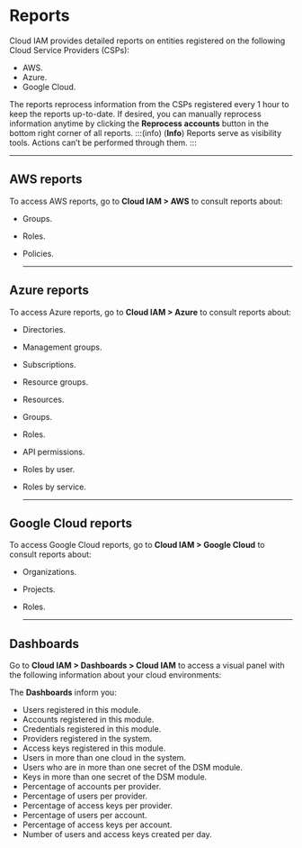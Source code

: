 # Reports

Cloud IAM provides detailed reports on entities registered on the following Cloud Service Providers (CSPs):

* AWS.  
* Azure.  
* Google Cloud.

The reports reprocess information from the CSPs registered every 1 hour to keep the reports up-to-date. If desired, you can manually reprocess information anytime by clicking the **Reprocess accounts** button in the bottom right corner of all reports.
:::(info) (**Info**)
Reports serve as visibility tools. Actions can’t be performed through them.
:::

---

## **AWS reports**

To access AWS reports, go to **Cloud IAM \> AWS** to consult reports about:

* Groups.  
* Roles.  
* Policies.  

  ---

## **Azure reports**

To access Azure reports, go to **Cloud IAM \> Azure** to consult reports about:

* Directories.  
* Management groups.  
* Subscriptions.  
* Resource groups.  
* Resources.  
* Groups.  
* Roles.  
* API permissions.  
* Roles by user.  
* Roles by service.  

  ---

## **Google Cloud reports**

To access Google Cloud reports, go to **Cloud IAM \> Google Cloud** to consult reports about:

* Organizations.  
* Projects.  
* Roles.  

  ---
## **Dashboards**

Go to **Cloud IAM \> Dashboards \> Cloud IAM** to access a visual panel with the following information about your cloud environments:

The **Dashboards** inform you:

* Users registered in this module.  
* Accounts registered in this module.  
* Credentials registered in this module.   
* Providers registered in the system.  
* Access keys registered in this module.  
* Users in more than one cloud in the system.  
* Users who are in more than one secret of the DSM module.  
* Keys in more than one secret of the DSM module.  
* Percentage of accounts per provider.  
* Percentage of users per provider.  
* Percentage of access keys per provider.  
* Percentage of users per account.  
* Percentage of access keys per account.  
* Number of users and access keys created per day.


